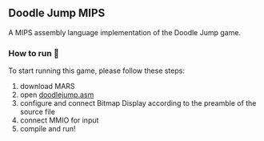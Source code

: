 ## Doodle Jump MIPS
A MIPS assembly language implementation of the Doodle Jump game.

### How to run 🏃 <a name="usage"></a>
To start running this game, please follow these steps:
1. download MARS
2. open [doodlejump.asm](https://github.com/huaqiwen/doodle-jump-mips/blob/master/doodlejump.asm)
3. configure and connect Bitmap Display according to the preamble of the source file
4. connect MMIO for input
5. compile and run!
